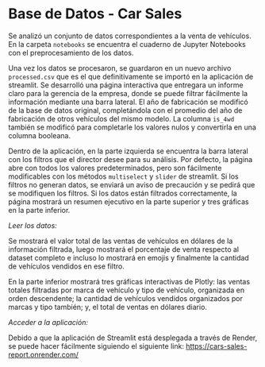 # Base de Datos - Car Sales

Se analizó un conjunto de datos correspondientes a la venta de vehículos. En la carpeta `notebooks` se encuentra el cuaderno de Jupyter Notebooks con el preprocesamiento de los datos.

Una vez los datos se procesaron, se guardaron en un nuevo archivo `processed.csv` que es el que definitivamente se importó en la aplicación de streamlit. Se desarrolló una página interactiva que entregara un informe claro para la gerencia de la empresa, donde se puede filtrar fácilmente la información mediante una barra lateral. El año de fabricación se modificó de la base de datos original, completándola con el promedio del año de fabricación de otros vehículos del mismo modelo. La columna `is_4wd` también se modificó para completarle los valores nulos y convertirla en una columna booleana. 

Dentro de la aplicación, en la parte izquierda se encuentra la barra lateral con los filtros que el director desee para su análisis. Por defecto, la página abre con todos los valores predeterminados, pero son fácilmente modificables con los métodos `multiselect` y `slider` de streamlit. Si los filtros no generan datos, se enviará un aviso de precaución y se pedirá que se modifiquen los filtros. Si los datos están filtrados correctamente, la página mostrará un resumen ejecutivo en la parte superior y tres gráficas en la parte inferior.

*Leer los datos:* 

Se mostrará el valor total de las ventas de vehículos en dólares de la información filtrada, luego mostrará el porcentaje de venta respecto al dataset completo e incluso lo mostrará en emojis y finalmente la cantidad de vehículos vendidos en ese filtro.

En la parte inferior mostrará tres gráficas interactivas de Plotly: las ventas totales filtradas por marca de vehículo y tipo de vehículo, organizada en orden descendente; la cantidad de vehículos vendidos organizados por marcas y tipo también; y, el total de ventas en dólares diario.

*Acceder a la aplicación:*

Debido a que la aplicación de Streamlit está desplegada a través de Render, se puede hacer fácilmente siguiendo el siguiente link: https://cars-sales-report.onrender.com/
